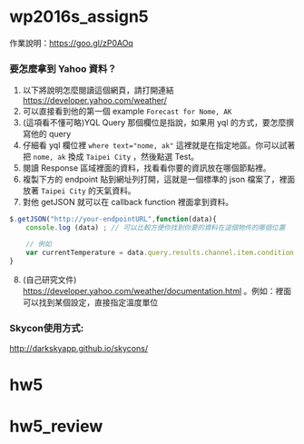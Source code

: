 # wp2016s_assign5
作業說明：https://goo.gl/zP0AOq


### 要怎麼拿到 Yahoo 資料？
1. 以下將說明怎麼閱讀這個網頁，請打開連結 https://developer.yahoo.com/weather/
2. 可以直接看到他的第一個 example `Forecast for Nome, AK`
3. (這項看不懂可略)YQL Query 那個欄位是指說，如果用 yql 的方式，要怎麼撰寫他的 query
4. 仔細看 yql 欄位裡 `where text="nome, ak"` 這裡就是在指定地區。你可以試著把 `nome, ak` 換成 `Taipei City` ，然後點選 Test。
5. 閱讀 Response 區域裡面的資料，找看看你要的資訊放在哪個節點裡。
6. 複製下方的 endpoint 貼到網址列打開，這就是一個標準的 json 檔案了，裡面放著 `Taipei City` 的天氣資料。
7. 對他 getJSON 就可以在 callback function 裡面拿到資料。

```javascript
$.getJSON("http://your-endpointURL",function(data){
	console.log (data) ; // 可以比較方便你找到你要的資料在這個物件的哪個位置

	// 例如
	var currentTemperature = data.query.results.channel.item.condition.temp  ; // 就可以找到現在溫度
}
```
8. (自己研究文件) https://developer.yahoo.com/weather/documentation.html 。例如：裡面可以找到某個設定，直接指定溫度單位


### Skycon使用方式:
http://darkskyapp.github.io/skycons/
# hw5
# hw5_review
